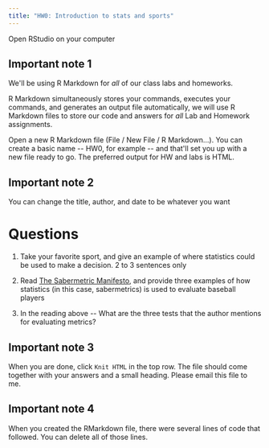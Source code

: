 ```yaml
---
title: "HW0: Introduction to stats and sports"
---
```


Open RStudio on your computer

## Important note 1

We'll be using R Markdown for *all* of our class labs and homeworks. 

R Markdown simultaneously stores your commands, executes your commands, and generates an output file automatically, we will use R Markdown files to store our code and answers for *all* Lab and Homework assignments.
    
Open a new R Markdown file (File / New File / R Markdown...).  You can create a basic name -- HW0, for example -- and that'll set you up with a new file ready to go. The preferred output for HW and labs is HTML. 

## Important note 2

You can change the title, author, and date to be whatever you want

# Questions 

1. Take your favorite sport, and give an example of where statistics could be used to make a decision. 2 to 3 sentences only

2. Read [The Sabermetric Manifesto](http://www.seanlahman.com/baseball-archive/sabermetrics/sabermetric-manifesto/), and provide three examples of how statistics (in this case, sabermetrics) is used to evaluate baseball players

3. In the reading above -- What are the three tests that the author mentions for evaluating metrics? 


## Important note 3

When you are done, click `Knit HTML` in the top row. The file should come together with your answers and a small heading.  Please email this file to me.

## Important note 4

When you created the RMarkdown file, there were several lines of code that followed. You can delete all of those lines.
